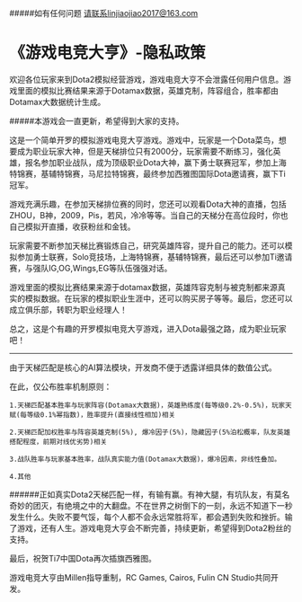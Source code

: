 #####如有任何问题 请联系linjiaojiao2017@163.com
# 《游戏电竞大亨》-隐私政策

欢迎各位玩家来到Dota2模拟经营游戏，游戏电竞大亨不会泄露任何用户信息。游戏里面的模拟比赛结果来源于Dotamax数据，英雄克制，阵容组合，胜率都由Dotamax大数据统计生成。

#####本游戏会一直更新，希望得到大家的支持。

这是一个简单开罗的模拟游戏电竞大亨游戏。游戏中，玩家是一个Dota菜鸟，想要成为职业玩家大神，但是天梯排位只有2000分，玩家需要不断练习，强化英雄，报名参加职业战队，成为顶级职业Dota大神，赢下勇士联赛冠军，参加上海特锦赛，基辅特锦赛，马尼拉特锦赛，最终参加西雅图国际Dota邀请赛，赢下Ti冠军。  

游戏充满乐趣，在参加天梯排位赛的同时，您还可以观看Dota大神的直播，包括ZHOU，B神，2009，Pis，若风，冷冷等等。当自己的天梯分在高位段时，你也自己模拟开直播，收获粉丝和金钱。  

玩家需要不断参加天梯比赛锻炼自己，研究英雄阵容，提升自己的能力。还可以模拟参加勇士联赛，Solo竞技场，上海特锦赛，基辅特锦赛，最后还可以参加Ti邀请赛，与强队IG,OG,Wings,EG等队伍强强对话。  

游戏里面的模拟比赛结果来源于dotamax数据，英雄阵容克制与被克制都来源真实的模拟数据。在玩家的模拟职业生涯中，还可以购买房子等等。最后，您还可以成立俱乐部，转职为职业经理人！  

总之，这是个有趣的开罗模拟电竞大亨游戏，进入Dota最强之路，成为职业玩家吧！

************

由于天梯匹配是核心的AI算法模块，开发商不便于透露详细具体的数值公式。  

在此，仅公布胜率机制原则：  

    1.天梯匹配基本胜率与玩家阵容(Dotamax大数据)，英雄熟练度(每等级0.2%-0.5%)，玩家天赋(每等级0.1%幂指数)，胜率提升(直接线性相加)相关  

    2.天梯匹配加权胜率与阵容英雄克制(5%), 爆冷因子(5%)，隐藏因子(5%泊松概率，队友英雄搭配程度，前期对线优劣势)相关  

    3.战队胜率与玩家基本胜率，战队真实能力值(Dotamax大数据)，爆冷因素，非线性叠加。  

    4.其他  


######正如真实Dota2天梯匹配一样，有输有赢。有神大腿，有坑队友，有莫名奇妙的团灭，有绝境之中的大翻盘。不在世界之树倒下的一刻，永远不知道下一秒发生什么。失败不要气馁，每个人都不会永远常胜将军，都会遇到失败和挫折。输了游戏，还有人生。游戏电竞大亨会不断完善，持续更新，希望得到Dota2粉丝的支持。

最后，祝贺Ti7中国Dota再次插旗西雅图。

游戏电竞大亨由Millen指导重制，RC Games, Cairos, Fulin CN Studio共同开发。
